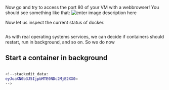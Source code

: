 
Now go and try to access the port 80 of your VM with a webbrowser!
You should see something like that:
![enter image description here](https://github.com/joe-speedboat/workshop.docker/raw/main/images/http_simple_web.png)

Now let us inspect the current status of docker.
```bash

```

As with real operating systems services, we can decide if containers should restart, run in background, and so on.
So we do now

## Start a container in background
```bash

<!--stackedit_data:
eyJoaXN0b3J5IjpbMTE0NDc2MjE2XX0=
-->
